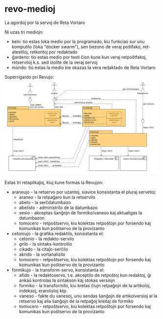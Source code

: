 # revo-medioj
La agordoj por la servoj de Reta Vortaro

Ni uzas tri mediojn:
- kelo: tio estas loka medio por la programado, kiu funkcias sur unu komputilo (loka "docker swarm"),
  sen bezono de veraj   poŝtfako, ret-atestiloj, retkontoj por redaktado
- ĝardeno: tio estas medio por testi ĉion kune kun veraj retpoŝtfakoj, retserviloj k.s. sed izolite de la veraj servoj
- mondo: tio estas la medio kie okazas la vera redaktado de Reta Vortaro

Superrigardo pri Revujo:
![Revujo - superrigardo](https://github.com/revuloj/revo-medioj/blob/master/Revujo-superrigardo.png "Revujo - superrigardo")


Estas tri retaplikaĵoj, kiuj kune formas la Revujon:
- araneujo - la retservo por uzantoj, siavice konsistanta el pluraj servetoj:
  - araneo - la retpaĝaro kun la retservilo
  - abelo - la serĉdatumbazo 
  - abelisto - administrilo de la datumbazo
  - sesio - akceptas ŝanĝojn de formiko/vaneso kaj aktualigas la datumbazon
  - tomocero - retpoŝtservo, kiu kolektas retpoŝtojn por forsendo kaj komunikas kun poŝtservo de la provizanto
- cetoniujo - la grafika redaktilo, konsistanta el:
  - cetonio - la redakto-servilo
  - grilo - la sintaks-kontrolilo
  - cikado - la citaĵo-serĉilo
  - akrido - la vortanalizilo
  - tomocero - retpoŝtservo, kiu kolektas retpoŝtojn por forsendo kaj komunikas kun poŝtservo de la provizanto
- formikujo - la transform-servo, konsistanta el:
  - afido - la redaktoservo, t.e. akceptilo de retpoŝtoj kun redaktoj, ĝi ankaŭ kontrolas la sintakson kaj stokas versiojn
  - formiko - la transformilo, kiu kretas ĉiujn retpaĝojn de la artikoloj, indeksoj, erarolistoj ktp.
  - vaneso - fakte du vanesoj, unu sendas ŝanĝojn de artikolversioj al la retservo kaj alia ŝanĝojn de la retpaĝoj kreitaj de formiko
  - tomocero - retpoŝtservo, kiu kolektas retpoŝtojn por forsendo kaj komunikas kun poŝtservo de la provizanto
  
  
  
